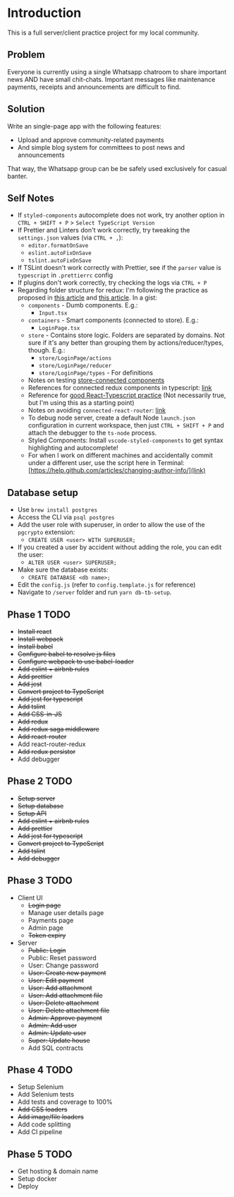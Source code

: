 # Introduction

This is a full server/client practice project for my local community.

## Problem

Everyone is currently using a single Whatsapp chatroom to share important news AND have small chit-chats. Important messages like maintenance payments, receipts and announcements are difficult to find.

## Solution

Write an single-page app with the following features:

- Upload and approve community-related payments
- And simple blog system for committees to post news and announcements

That way, the Whatsapp group can be be safely used exclusively for casual banter.

## Self Notes

- If `styled-components` autocomplete does not work, try another option in `CTRL + SHIFT + P` > `Select TypeScript Version`
- If Prettier and Linters don't work correctly, try tweaking the `settings.json` values (via `CTRL + ,`):
  - `editor.formatOnSave`
  - `eslint.autoFixOnSave`
  - `tslint.autoFixOnSave`
- If TSLint doesn't work correctly with Prettier, see if the `parser` value is `typescript` in `.prettierrc` config
- If plugins don't work correctly, try checking the logs via `CTRL + P`
- Regarding folder structure for redux: I'm following the practice as proposed in [this article](https://resir014.xyz/posts/2018/07/06/redux-4-plus-typescript/) and [this article](https://hackernoon.com/redux-step-by-step-a-simple-and-robust-workflow-for-real-life-apps-1fdf7df46092). In a gist:
  - `components` - Dumb components. E.g.:
    - `Input.tsx`
  - `containers` - Smart components (connected to store). E.g.:
    - `LoginPage.tsx`
  - `store` - Contains store logic. Folders are separated by domains. Not sure if it's any better than grouping them by actions/reducer/types, though. E.g.:
    - `store/LoginPage/actions`
    - `store/LoginPage/reducer`
    - `store/LoginPage/types` - For definitions
  - Notes on testing [store-connected components](https://github.com/reduxjs/redux/blob/master/docs/recipes/WritingTests.md#connected-components)
  - References for connected redux components in typescript: [link](https://medium.com/knerd/typescript-tips-series-proper-typing-of-react-redux-connected-components-eda058b6727d)
  - Reference for [good React-Typescript practice](https://medium.freecodecamp.org/effective-use-of-typescript-with-react-3a1389b6072a) (Not necessarily true, but I'm using this as a starting point)
  - Notes on avoiding `connected-react-router`: [link](https://github.com/ReactTraining/react-router/blob/master/packages/react-router/docs/guides/redux.md)
  - To debug node server, create a default Node `launch.json` configuration in current workspace, then just `CTRL + SHIFT + P` and attach the debugger to the `ts-node` process.
  - Styled Components: Install `vscode-styled-components` to get syntax highlighting and autocomplete!
  - For when I work on different machines and accidentally commit under a different user, use the script here in Terminal: [https://help.github.com/articles/changing-author-info/](link)

## Database setup

- Use `brew install postgres`
- Access the CLI via `psql postgres`
- Add the user role with superuser, in order to allow the use of the `pgcrypto` extension:
  - `CREATE USER <user> WITH SUPERUSER;`
- If you created a user by accident without adding the role, you can edit the user:
  - `ALTER USER <user> SUPERUSER;`
- Make sure the database exists:
  - `CREATE DATABASE <db name>;`
- Edit the `config.js` (refer to `config.template.js` for reference)
- Navigate to `/server` folder and run `yarn db-tb-setup`.

## Phase 1 TODO

- ~~Install react~~
- ~~Install webpack~~
- ~~Install babel~~
- ~~Configure babel to resolve js files~~
- ~~Configure webpack to use babel-loader~~
- ~~Add eslint + airbnb rules~~
- ~~Add prettier~~
- ~~Add jest~~
- ~~Convert project to TypeScript~~
- ~~Add jest for typescript~~
- ~~Add tslint~~
- ~~Add CSS-in-JS~~
- ~~Add redux~~
- ~~Add redux saga middleware~~
- ~~Add react-router~~
- Add react-router-redux
- ~~Add redux persistor~~
- Add debugger

## Phase 2 TODO

- ~~Setup server~~
- ~~Setup database~~
- ~~Setup API~~
- ~~Add eslint + airbnb rules~~
- ~~Add prettier~~
- ~~Add jest for typescript~~
- ~~Convert project to TypeScript~~
- ~~Add tslint~~
- ~~Add debugger~~

## Phase 3 TODO

- Client UI
  - ~~Login page~~
  - Manage user details page
  - Payments page
  - Admin page
  - ~~Token expiry~~
- Server
  - ~~Public: Login~~
  - Public: Reset password
  - User: Change password
  - ~~User: Create new payment~~
  - ~~User: Edit payment~~
  - ~~User: Add attachment~~
  - ~~User: Add attachment file~~
  - ~~User: Delete attachment~~
  - ~~User: Delete attachment file~~
  - ~~Admin: Approve payment~~
  - ~~Admin: Add user~~
  - ~~Admin: Update user~~
  - ~~Super: Update house~~
  - Add SQL contracts

## Phase 4 TODO

- Setup Selenium
- Add Selenium tests
- Add tests and coverage to 100%
- ~~Add CSS loaders~~
- ~~Add image/file loaders~~
- Add code splitting
- Add CI pipeline

## Phase 5 TODO

- Get hosting & domain name
- Setup docker
- Deploy
